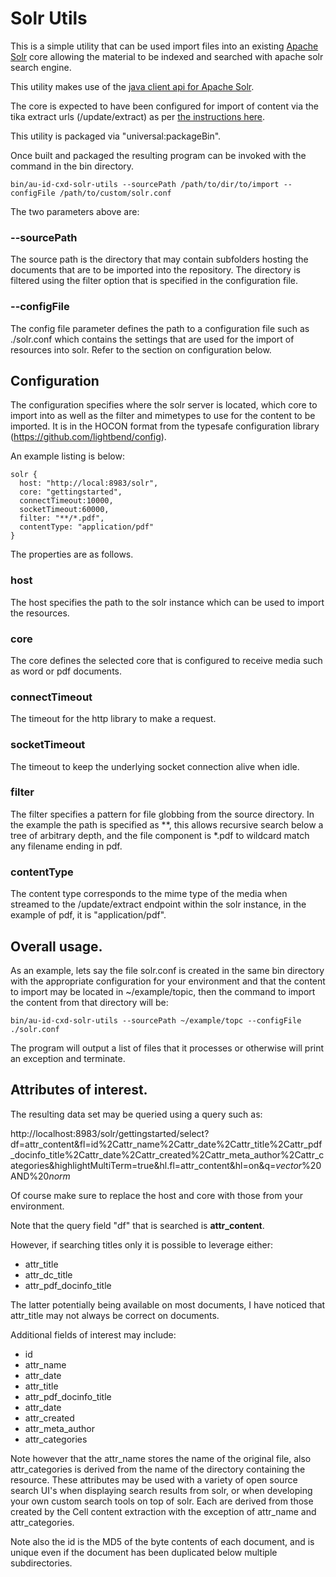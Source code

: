 # Solr Utils

This is a simple utility that can be used import files into an existing [Apache Solr](https://lucene.apache.org/solr/) core allowing the material to be indexed and searched with apache solr search engine.

This utility makes use of the [java client api for Apache Solr](https://lucene.apache.org/solr/guide/8_7/using-solrj.html#using-solrj).

The core is expected to have been configured for import of content via the tika extract urls (/update/extract) as per [the instructions here](https://lucene.apache.org/solr/guide/8_7/uploading-data-with-solr-cell-using-apache-tika.html).

This utility is packaged via "universal:packageBin".

Once built and packaged the resulting program can be invoked with the command in the bin directory.

```aidl
bin/au-id-cxd-solr-utils --sourcePath /path/to/dir/to/import --configFile /path/to/custom/solr.conf
```

The two parameters above are:

### --sourcePath

The source path is the directory that may contain subfolders hosting the documents that are to be imported into the repository. The directory is filtered using the filter option that is specified in the configuration file.

### --configFile

The config file parameter defines the path to a configuration file such as ./solr.conf which contains the settings that are used for the import of resources into solr. Refer to the section on configuration below.

## Configuration

The configuration specifies where the solr server is located, which core to import into as well as the filter and mimetypes to use for the content to be imported.
It is in the HOCON format from the typesafe configuration library (https://github.com/lightbend/config).

An example listing is below:

```aidl
solr {
  host: "http://local:8983/solr",
  core: "gettingstarted",
  connectTimeout:10000,
  socketTimeout:60000,
  filter: "**/*.pdf",
  contentType: "application/pdf"
}
```
The properties are as follows.

### host
The host specifies the path to the solr instance which can be used to import the resources.

### core

The core defines the selected core that is configured to receive media such as word or pdf documents.

### connectTimeout

The timeout for the http library to make a request.

### socketTimeout

The timeout to keep the underlying socket connection alive when idle.

### filter

The filter specifies a pattern for file globbing from the source directory. In the example the path is specified as **, this allows recursive search below a tree of arbitrary depth, and the file component is *.pdf to wildcard match any filename ending in pdf.

### contentType

The content type corresponds to the mime type of the media when streamed to the /update/extract endpoint within the solr instance, in the example of pdf, it is "application/pdf".

## Overall usage.

As an example, lets say the file solr.conf is created in the same bin directory with the appropriate configuration for your environment and that the content to import may be located in ~/example/topic, then the command to import the content from that directory will be:

```aidl
bin/au-id-cxd-solr-utils --sourcePath ~/example/topc --configFile ./solr.conf
```

The program will output a list of files that it processes or otherwise will print an exception and terminate.


## Attributes of interest.

The resulting data set may be queried using a query such as:

http://localhost:8983/solr/gettingstarted/select?df=attr_content&fl=id%2Cattr_name%2Cattr_date%2Cattr_title%2Cattr_pdf_docinfo_title%2Cattr_date%2Cattr_created%2Cattr_meta_author%2Cattr_categories&highlightMultiTerm=true&hl.fl=attr_content&hl=on&q=*vector*%20AND%20*norm*


Of course make sure to replace the host and core with those from your environment.

Note that the query field "df" that is searched is __attr_content__.

However, if searching titles only it is possible to leverage either:

  - attr_title
  - attr_dc_title
  - attr_pdf_docinfo_title
    
The latter potentially being available on most documents, I have noticed that attr_title may not always be correct on documents. 

Additional fields of interest may include:

  - id
  - attr_name
  - attr_date 
  - attr_title
  - attr_pdf_docinfo_title 
  - attr_date
  - attr_created
  - attr_meta_author
  - attr_categories

Note however that the attr_name stores the name of the original file, also attr_categories is derived from the name of the directory containing the resource. These attributes may be used with a variety of open source search UI's when displaying search results from solr, or when developing your own custom search tools on top of solr. Each are derived from those created by the Cell content extraction with the exception of attr_name and attr_categories.

Note also the id is the MD5 of the byte contents of each document, and is unique even if the document has been duplicated below multiple subdirectories.



